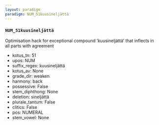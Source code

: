 ```yaml
---
layout: paradigm
paradigm: NUM_51kuusineljättä
---
```

### ` NUM_51kuusineljättä `

Optimisation hack for exceptional compound ’kuusineljättä’ that inflects in all parts with agreement
* kotus_tn: 51
* upos: NUM
* suffix_regex: kuusineljättä
* kotus_av: None
* grade_dir: weaken
* harmony: back
* possessive: False
* stem_diphthong: None
* deletion: sineljättä
* plurale_tantum: False
* clitics: False
* pos: NUMERAL
* stem_vowel: None
